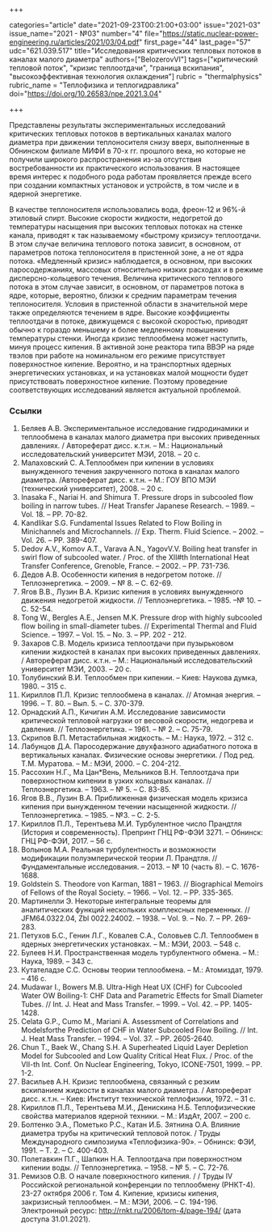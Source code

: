 +++

categories="article"
date="2021-09-23T00:21:00+03:00"
issue="2021-03"
issue_name="2021 - №03"
number="4"
file="https://static.nuclear-power-engineering.ru/articles/2021/03/04.pdf"
first_page="44"
last_page="57"
udc="621.039.517"
title="Исследования критических тепловых потоков в каналах малого диаметра"
authors=["BelozerovVI"]
tags=["критический тепловой поток", "кризис теплоотдачи", "граница вскипания", "высокоэффективная технология охлаждения"]
rubric = "thermalphysics"
rubric_name = "Теплофизика и теплогидравлика"
doi="https://doi.org/10.26583/npe.2021.3.04"

+++

Представлены результаты экспериментальных исследований критических тепловых потоков в вертикальных каналах малого диаметра при движении теплоносителя снизу вверх, выполненные в Обнинском филиале МИФИ в 70-х гг. прошлого века, но которые не получили широкого распространения из-за отсутствия востребованности их практического использования. В настоящее время интерес к подобного рода работам проявляется прежде всего при создании компактных установок и устройств, в том числе и в ядерной энергетике.

В качестве теплоносителя использовались вода, фреон-12 и 96%-й этиловый спирт. Высокие скорости жидкости, недогретой до температуры насыщения при высоких тепловых потоках на стенке канала, приводят к так называемому «быстрому кризису» теплоотдачи. В этом случае величина теплового потока зависит, в основном, от параметров потока теплоносителя в пристенной зоне, а не от ядра потока. «Медленный кризис» наблюдается, в основном, при высоких паросодержаниях, массовых относительно низких расходах и в режиме дисперсно-кольцевого течения. Величина критического теплового потока в этом случае зависит, в основном, от параметров потока в ядре, которые, вероятно, близки к средним параметрам течения теплоносителя. Условия в пристенной области в значительной мере также определяются течением в ядре. Высокие коэффициенты теплоотдачи в потоке, движущемся с высокой скоростью, приводят обычно к гораздо меньшему и более медленному повышению температуры стенки. Иногда кризис теплообмена может наступить, минуя процесс кипения. В активной зоне реактора типа ВВЭР на ряде твэлов при работе на номинальном его режиме присутствует поверхностное кипение. Вероятно, и на транспортных ядерных энергетических установках, и на установках малой мощности будет присутствовать поверхностное кипение. Поэтому проведение соответствующих исследований является актуальной проблемой.

### Ссылки

1. Беляев А.В. Экспериментальное исследование гидродинамики и теплообмена в каналах малого диаметра при высоких приведенных давлениях. / Автореферат дисс. к.т.н. – М.: Национальный исследовательский университет МЭИ, 2018. – 20 с.
2. Малаховский С. А.Теплообмен при кипении в условиях вынужденного течения закрученного потока в каналах малого диаметра. /Автореферат дисс. к.т.н. – М.: ГОУ ВПО МЭИ (технический университет), 2008. – 20 с.
3. Inasaka F., Nariai H. and Shimura T. Pressure drops in subcooled flow boiling in narrow tubes. // Heat Transfer Japanese Research. – 1989. – Vol. 18. – PP. 70-82.
4. Kandlikar S.G. Fundamental Issues Related to Flow Boiling in Minichannels and Microchannels. // Exp. Therm. Fluid Science. – 2002. – Vol. 26. – PP. 389-407.
5. Dedov A.V., Komov A.T., Varava A.N., YagovV.V. Boiling heat transfer in swirl flow of subcooled water. / Proc. of the XII#th International Heat Transfer Conference, Grenoble, France. – 2002. – PP. 731-736.
6. Дедов А.В. Особенности кипения в недогретом потоке. // Теплоэнергетика. – 2009. – № 8. – С. 62-69.
7. Ягов В.В., Лузин В.А. Кризис кипения в условиях вынужденного движения недогретой жидкости. // Теплоэнергетика. – 1985. –№ 10. – С. 52-54.
8. Tong W., Bergles A.E., Jensen M.K. Pressure drop with highly subcooled flow boiling in small-diameter tubes. // Experimental Thermal and Fluid Science. – 1997. – Vol. 15. – No. 3. – PP. 202 - 212.
9. Захаров С.В. Модель кризиса теплоотдачи при пузырьковом кипении жидкостей в каналах при высоких приведенных давлениях. / Автореферат дисс. к.т.н. – М.: Национальный исследовательский университет МЭИ, 2003. – 20 с.
10. Толубинский В.И. Теплообмен при кипении. – Киев: Наукова думка, 1980. – 315 с.
11. Кириллов П.Л. Кризис теплообмена в каналах. // Атомная энергия. – 1996. – Т. 80. – Вып. 5. – С. 370-379.
12. Орнадский А.П., Кичигин А.М. Исследование зависимости критической тепловой нагрузки от весовой скорости, недогрева и давления. // Теплоэнергетика. – 1961. – № 2. – С. 75-79.
13. Скрипов В.П. Метастабильная жидкость. – М.: Наука, 1972. – 312 с.
14. Лабунцов Д.А. Паросодержание двухфазного адиабатного потока в вертикальных каналах. Физические основы энергетики. / Под ред. Т.М. Муратова. – М.: МЭИ, 2000. – С. 204-212.
15. Рассохин Н.Г., Ма Цан*Вень, Мельников В.Н. Теплоотдача при поверхностном кипении в узких кольцевых каналах. // Теплоэнергетика. – 1963. – № 5. – С. 83-85.
16. Ягов В.В., Лузин В.А. Приближенная физическая модель кризиса кипения при вынужденном течении насыщенной жидкости. // Теплоэнергетика. – 1985. – №3. – С. 2-5.
17. Кириллов П.Л., Терентьева М.И. Турбулентное число Прандтля (История и современность). Препринт ГНЦ РФ-ФЭИ 3271. – Обнинск: ГНЦ РФ-ФЭИ, 2017. – 56 с.
18. Волынов М.А. Реальная турбулентность и возможности модификации полуэмперической теории Л. Прандтля. // Фундаментальные исследования. – 2013. – № 10 (часть 8). – С. 1676-1688.
19. Goldstein S. Theodore von Karman, 1881 – 1963. // Biographical Memoirs of Fellows of the Royal Society. – 1966. – Vol. 12. – PP. 335-365.
20. Мартинелли Э. Некоторые интегральные теоремы для аналитических функций нескольких комплексных переменных. // JFM64.0322.04, Zbl 0022.24002. – 1938. – Vol. 9. – No. 7. – PP. 269-283.
21. Петухов Б.С., Генин Л.Г., Ковалев С.А., Соловьев С.Л. Теплообмен в ядерных энергетических установках. – М.: МЭИ, 2003. – 548 с.
22. Булеев Н.И. Пространственная модель турбулентного обмена. – М.: Наука, 1989. – 343 с.
23. Кутателадзе С.С. Основы теории теплообмена. – М.: Атомиздат, 1979. – 416 с.
24. Mudawar I., Bowers M.B. Ultra-High Heat UX (CHF) for Cubcooled Water OW Boiling-1: CHF Data and Parametric Effects for Small Diameter Tubes. // Int. J. Heat and Mass Transfer. – 1999. – Vol. 42. – PP. 1405-1428.
25. Celata G.P., Cumo M., Mariani A. Assessment of Correlations and Modelsforthe Prediction of CHF in Water Subcooled Flow Boiling. // Int. J. Heat Mass Transfer. – 1994. – Vol. 37. – PP. 2605-2640.
26. Chun Т., Baek W., Chang S.H. A Superheated Liquid Layer Depletion Model for Subcooled and Low Quality Critical Heat Flux. / Proc. of the VII-th Int. Conf. On Nuclear Engineering, Tokyo, ICONE-7501, 1999. – PP. 1-2.
27. Васильев А.Н. Кризис теплообмена, связанный с резким вскипанием жидкости в каналах малого диаметра. / Автореферат дисс. к.т.н. – Киев: Институт технической теплофизики, 1972. – 31 с.
28. Кириллов П.Л., Терентьева М.И., Денискина Н.Б. Теплофизические свойства материалов ядерной техники. – М.: ИздАт, 2007. – 200 с.
29. Болтенко Э.А., Пометько Р.С., Катан И.Б. Зятнина О.А. Влияние диаметра трубы на критический тепловой поток. / Труды Международного симпозиума «Теплофизика-90». – Обнинск: ФЭИ, 1991. – Т. 2. – С. 400-403.
30. Полетавкин П.Г., Шапкин Н.А. Теплоотдача при поверхностном кипении воды. // Теплоэнергетика. – 1958. – № 5. – С. 72-76.
31. Ремизов О.В. О начале поверхностного кипения. / / Труды IV Российской региональной конференции по теплообмену (РНКТ-4). 23-27 октября 2006 г. Том 4. Кипение, кризисы кипения, закризисный теплообмен. – М.: МЭИ, 2006. – С. 194-196. Электронный ресурс: http://rnkt.ru/2006/tom-4/page-194/ (дата доступа 31.01.2021).